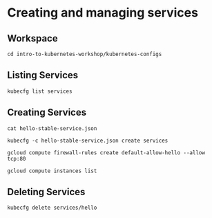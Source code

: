 # Creating and managing services

## Workspace

```
cd intro-to-kubernetes-workshop/kubernetes-configs
```

## Listing Services

```
kubecfg list services
```

## Creating Services

```
cat hello-stable-service.json
```

```
kubecfg -c hello-stable-service.json create services
```

```
gcloud compute firewall-rules create default-allow-hello --allow tcp:80
```

```
gcloud compute instances list
```

## Deleting Services

```
kubecfg delete services/hello
```
